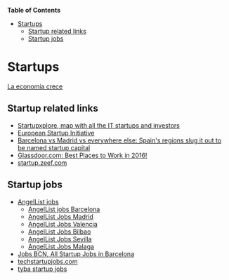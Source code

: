 **Table of Contents**
<!-- MarkdownTOC -->

- [Startups](#startups)
	- [Startup related links](#startup-related-links)
	- [Startup jobs](#startup-jobs)

<!-- /MarkdownTOC -->


# Startups
[La economía crece](mkeiser.md)

## Startup related links
- [Startupxplore, map with all the IT startups and investors](https://startupxplore.com/)
- [European Startup Initiative](http://www.startupheatmap.eu/)
- [Barcelona vs Madrid vs everywhere else: Spain's regions slug it out to be named startup capital](http://www.zdnet.com/article/barcelona-vs-madrid-vs-everywhere-else-spains-regions-slug-it-out-to-be-startup-capital/)
- [Glassdoor.com: Best Places to Work in 2016!](https://www.glassdoor.com/Best-Places-to-Work-LST_KQ0,19.htm)
- [startup.zeef.com](https://startup.zeef.com/)

## Startup jobs
- [AngelList jobs](https://angel.co)
	- [AngelList jobs Barcelona](https://angel.co/barcelona)
	- [AngelList Jobs Madrid](https://angel.co/barcelona)
	- [AngelList Jobs Valencia](https://angel.co/valencia)
	- [AngelList Jobs Bilbao](https://angel.co/bilbao)
	- [AngelList Jobs Sevilla](https://angel.co/sevilla)
	- [AngelList Jobs Malaga](https://angel.co/malaga)
- [Jobs BCN, All Startup Jobs in Barcelona](http://www.jobsbcn.com/)
- [techstartupjobs.com](http://www.techstartupjobs.com/)
- [tyba startup jobs](http://tyba.com/)

